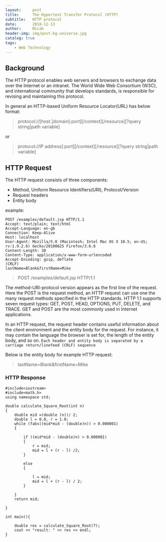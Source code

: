 ```yaml
---
layout:     post
title:      The Hypertext Transfer Protocol (HTTP)
subtitle:   HTTP protocol
date:       2018-12-13
author:     Micah
header-img: img/post-bg-universe.jpg
catalog: true
tags:
    - Web Technology
---
```


## Background

The HTTP protocol enables web servers and browsers to exchange data over the 
Internet or an intranet. The World Wide Web Consortium (W3C), and international
community that develops standards, is responsible for revising and maintaining
this protocol.

In general an HTTP-based Uniform Resource Locator(URL) has below format:

>protocol://[host.]domain[:port][/context][/resource][?query string|path variable]

or

>protocol://IP address[:port][/context][/resource][?query string|path variable]
   
 
## HTTP Request

The HTTP request consists of three components:
- Method, Uniform Resource Identifiers(URI), Protocol/Version
- Request headers
- Entity body

example:

    POST /examples/default.jsp HTTP/1.1
    Accept: text/plain; text/html
    Accept-Language: en-gb
    Connection: Keep-Alive
    Host: localhost
    User-Agent: Mozilla/5.0 (Macintosh; Intel Mac OS X 10.5; en-US;
    rv:1.9.2.6) Gecko/20100625 Firefox/3.6.6
    Content-Length: 30
    Content-Type: application/x-www-form-urlencoded
    Accept-Encoding: gzip, deflate
    (CRLF)
    lastName=Blank&firstName=Mike


> POST /examples/default.jsp HTTP/1.1

The method-URI-protocol version appears as the first line of the request. 
Here the POST is the request method, an HTTP request can use one the many
request methods specified in the HTTP standards. HTTP 1.1 supports seven
request types: GET, POST, HEAD, OPTIONS, PUT, DELETE, and TRACE. GET and 
POST are the most commonly used in Internet applications.


In an HTTP request, the request header contains useful information about 
the client environment and the entity body for the request. For instance, 
it may contain the language the browser is set for, the length of the 
entity body, and so on. `Each header and entity body is separated by a 
carriage return/linefeed (CRLF) sequence`


Below is the entity body for example HTTP request:

> lastName=Blank&firstName=Mike



### HTTP Response

    #include<iostream>
    #include<math.h>
    using namespace std;

    double calculate_Square_Root(int n)
    {
        double mid =(double (n))/ 2;
        double l = 0.0, r = 1.0;
        while (fabs((mid*mid - (double)n)) > 0.000001)
        {

            if ((mid*mid - (double)n) > 0.000001)
            {
                r = mid;
                mid = l + (r - l) /2;
            }

            else
            {

                l = mid;
                mid = l + (r - l) / 2;
            }

        }
        return mid;

    }

    int main(){
    
        double res = calculate_Square_Root(7);
        cout << "result: " << res << endl;
    }



 

